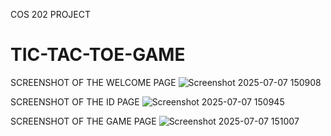 COS 202 PROJECT
# TIC-TAC-TOE-GAME


SCREENSHOT OF THE WELCOME PAGE
![Screenshot 2025-07-07 150908](https://github.com/user-attachments/assets/dad6a183-5f1b-4c5b-96df-9e3bf1108325)


SCREENSHOT OF THE ID PAGE
![Screenshot 2025-07-07 150945](https://github.com/user-attachments/assets/06c6572d-c427-419a-ac75-c005dca5b55b)


SCREENSHOT OF THE GAME PAGE
![Screenshot 2025-07-07 151007](https://github.com/user-attachments/assets/5f8d3597-11a4-46de-995b-9fcf824d1a2e)

